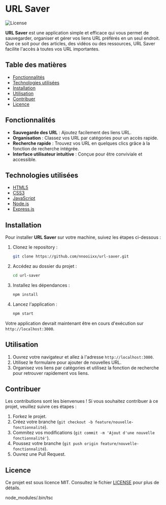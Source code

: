 
# URL Saver

![License](https://img.shields.io/badge/license-MIT-blue.svg)

**URL Saver** est une application simple et efficace qui vous permet de sauvegarder, organiser et gérer vos liens URL préférés en un seul endroit. Que ce soit pour des articles, des vidéos ou des ressources, URL Saver facilite l'accès à toutes vos URL importantes.

## Table des matières

- [Fonctionnalités](#fonctionnalités)
- [Technologies utilisées](#technologies-utilisées)
- [Installation](#installation)
- [Utilisation](#utilisation)
- [Contribuer](#contribuer)
- [Licence](#licence)

## Fonctionnalités

- **Sauvegarde des URL** : Ajoutez facilement des liens URL.
- **Organisation** : Classez vos URL par catégories pour un accès rapide.
- **Recherche rapide** : Trouvez vos URL en quelques clics grâce à la fonction de recherche intégrée.
- **Interface utilisateur intuitive** : Conçue pour être conviviale et accessible.

## Technologies utilisées

- [HTML5](https://html.spec.whatwg.org/)
- [CSS3](https://www.w3.org/Style/CSS/Overview.en.html)
- [JavaScript](https://www.javascript.com/)
- [Node.js](https://nodejs.org/)
- [Express.js](https://expressjs.com/)

## Installation

Pour installer **URL Saver** sur votre machine, suivez les étapes ci-dessous :

1. Clonez le repository :
   ```bash
   git clone https://github.com/nnooiixx/url-saver.git
   ```
   
2. Accédez au dossier du projet :
   ```bash
   cd url-saver
   ```

3. Installez les dépendances :
   ```bash
   npm install
   ```

4. Lancez l'application :
   ```bash
   npm start
   ```

Votre application devrait maintenant être en cours d'exécution sur `http://localhost:3000`.

## Utilisation

1. Ouvrez votre navigateur et allez à l'adresse `http://localhost:3000`.
2. Utilisez le formulaire pour ajouter de nouvelles URL.
3. Organisez vos liens par catégories et utilisez la fonction de recherche pour retrouver rapidement vos liens.

## Contribuer

Les contributions sont les bienvenues ! Si vous souhaitez contribuer à ce projet, veuillez suivre ces étapes :

1. Forkez le projet.
2. Créez votre branche (`git checkout -b feature/nouvelle-fonctionnalité`).
3. Commitez vos modifications (`git commit -m 'Ajout d'une nouvelle fonctionnalité'`).
4. Poussez votre branche (`git push origin feature/nouvelle-fonctionnalité`).
5. Ouvrez une Pull Request.

## Licence

Ce projet est sous licence MIT. Consultez le fichier [LICENSE](LICENSE) pour plus de détails.


node_modules/.bin/tsc
